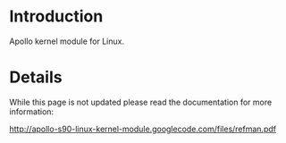 # Introduction #

Apollo kernel module for Linux.


# Details #

While this page is not updated please read the documentation for more information:

http://apollo-s90-linux-kernel-module.googlecode.com/files/refman.pdf